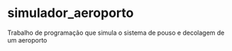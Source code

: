 # simulador_aeroporto
Trabalho de programação que simula o sistema de pouso e decolagem de um aeroporto

